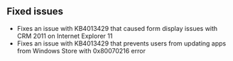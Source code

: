 ## Fixed issues
- Fixes an issue with KB4013429 that caused form display issues with CRM 2011 on Internet Explorer 11
- Fixes an issue with KB4013429 that prevents users from updating apps from Windows Store with 0x80070216 error